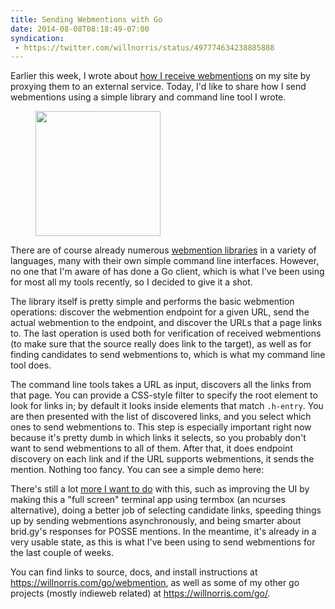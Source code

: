```yaml
---
title: Sending Webmentions with Go
date: 2014-08-08T08:18:49-07:00
syndication:
 - https://twitter.com/willnorris/status/497774634238885888
---
```


Earlier this week, I wrote about [how I receive webmentions][] on my site by proxying them to an external service.
Today, I'd like to share how I send webmentions using a simple library and command line tool I wrote.

<figure class="alignright">
  <img src="webmention.svg" width="200">
</figure>

There are of course already numerous [webmention libraries][] in a variety of languages, many with their own simple
command line interfaces.  However, no one that I'm aware of has done a Go client, which is what I've been using for most
all my tools recently, so I decided to give it a shot. 

The library itself is pretty simple and performs the basic webmention operations: discover the webmention endpoint for a
given URL, send the actual webmention to the endpoint, and discover the URLs that a page links to.  The last operation
is used both for verification of received webmentions (to make sure that the source really does link to the target), as
well as for finding candidates to send webmentions to, which is what my command line tool does.

The command line tools takes a URL as input, discovers all the links from that page.  You can provide a CSS-style filter
to specify the root element to look for links in; by default it looks inside elements that match `.h-entry`.  You are
then presented with the list of discovered links, and you select which ones to send webmentions to.  This step is
especially important right now because it's pretty dumb in which links it selects, so you probably don't want to send
webmentions to all of them.  After that, it does endpoint discovery on each link and if the URL supports webmentions, it
sends the mention.  Nothing too fancy.  You can see a simple demo here:

<script type="text/javascript" src="https://asciinema.org/a/11344.js" id="asciicast-11344" async=""></script>

There's still a lot [more I want to do][] with this, such as improving the UI by making this a "full screen" terminal
app using termbox (an ncurses alternative), doing a better job of selecting candidate links, speeding things up by
sending webmentions asynchronously, and being smarter about brid.gy's responses for POSSE mentions.  In the meantime,
it's already in a very usable state, as this is what I've been using to send webmentions for the last couple of weeks.

You can find links to source, docs, and install instructions at <https://willnorris.com/go/webmention>, as well as some
of my other go projects (mostly indieweb related) at <https://willnorris.com/go/>.

[how I receive webmentions]: /2014/08/proxying-webmentions-with-nginx
[webmention libraries]: http://indiewebcamp.com/webmention#Libraries
[more I want to do]: https://github.com/willnorris/go-webmention/issues
